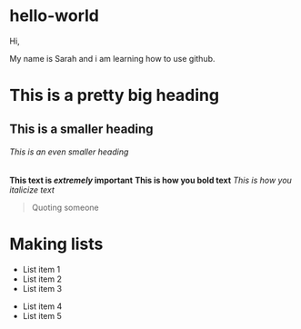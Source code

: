 # hello-world

Hi,

My name is Sarah and i am learning how to use github.

# This is a pretty big heading
## This is a smaller heading
###### This is an even smaller heading


**This text is _extremely_ important**
**This is how you bold text**
*This is how you italicize text*
>Quoting someone

# Making lists
* List item 1
* List item 2
* List item 3

- List item 4
- List item 5
